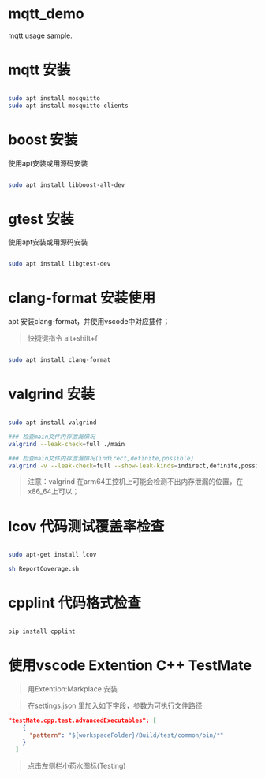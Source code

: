 # mqtt_demo
mqtt usage sample.

# mqtt 安装

```bash

sudo apt install mosquitto
sudo apt install mosquitto-clients

```


# boost 安装

使用apt安装或用源码安装

```bash

sudo apt install libboost-all-dev

```

# gtest 安装

使用apt安装或用源码安装
```bash

sudo apt install libgtest-dev

```

# clang-format 安装使用

apt 安装clang-format，并使用vscode中对应插件；  
>快捷键指令 alt+shift+f

```bash

sudo apt install clang-format

```

# valgrind 安装

```bash

sudo apt install valgrind

### 检查main文件内存泄漏情况
valgrind --leak-check=full ./main

### 检查main文件内存泄漏情况(indirect,definite,possible)
valgrind -v --leak-check=full --show-leak-kinds=indirect,definite,possible ./main

```
> 注意：valgrind 在arm64工控机上可能会检测不出内存泄漏的位置，在x86_64上可以；

# lcov 代码测试覆盖率检查

```bash

sudo apt-get install lcov

sh ReportCoverage.sh

```

# cpplint 代码格式检查

```bash

pip install cpplint

```

# 使用vscode Extention C++ TestMate

>用Extention:Markplace 安装

>在settings.json 里加入如下字段，参数为可执行文件路径

```json
"testMate.cpp.test.advancedExecutables": [
    {
      "pattern": "${workspaceFolder}/Build/test/common/bin/*"
    }
  ]
```

>点击左侧栏小药水图标(Testing)


####

